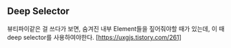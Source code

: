 ## Deep Selector
뷰티파이같은 걸 쓰다가 보면, 숨겨진 내부 Element들을 짚어줘야할 때가 있는데,
이 때 deep selector를 사용하여야한다. 
[https://uxgjs.tistory.com/261]
